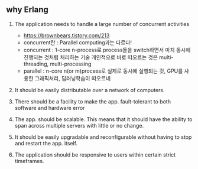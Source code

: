 ## why Erlang

1. The application needs to handle a large number of concurrent activities
    * https://brownbears.tistory.com/213
    * concurrent란 : Parallel computing과는 다르다!
    * concurrent : 1-core n-process로 process들을 switch하면서 마치 동시에 진행되는 것처럼 처리하는 기술
        개인적으로 바로 떠오르는 것은 multi-threading, multi-processing
    * parallel : n-core n(or m)process로 실제로 동시에 실행되는 것, 
        GPU를 사용한 그래픽처리, 딥러닝학습이 떠오르네
2. It should be easily distributable over a network of computers.

3. There should be a facility to make the app. fault-tolerant to both software and hardware error 

4. The app. should be scalable. This means that it should have the ability to span across multiple servers with little or no change.

5. It should be easily upgradable and reconfigurable without having to stop and restart the app. itself.

6. The application should be responsive to users within certain strict timeframes.
